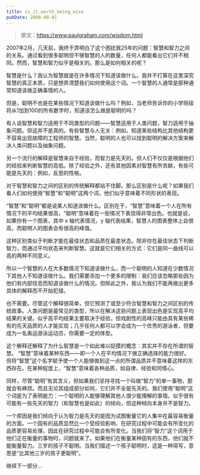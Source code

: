 ```yaml
---
title: is_it_worth_being_wise
pubDate: 2008-08-01
---
```


> 原文：https://www.paulgraham.com/wisdom.html 

            
2007年2月，几天前，我终于弄明白了这个困扰我25年的问题：智慧和智力之间的关系。通过看到很多聪明但不够智慧的人的数量，任何人都能看出它们并不相同。然而，智慧和智力似乎是相关的。那么是如何相关的呢？

智慧是什么？我认为智慧就是在许多情况下知道该做什么。我并不打算在这里深究智慧的真正本质，只是想弄清楚我们如何使用这个词。一个智慧的人通常是那种通常知道该做正确事情的人。

但是，聪明不也是在某些情况下知道该做什么吗？例如，当老师告诉你的小学班级将从1加到100的所有数字时，知道该怎么做是聪明的吗？

有人说智慧和智力适用于不同类型的问题——智慧适用于人类问题，智力适用于抽象问题。但这并不是真的。有些智慧与人无关：例如，知道某些结构比其他结构更不容易出现故障的工程师的智慧。当然，聪明的人也可以找到聪明的解决方案来解决人类问题以及抽象问题。

另一个流行的解释是智慧来自于经验，而智力是先天的。但人们不仅仅是根据他们的经验来判断智慧的高低。除了经验之外，还有其他因素对智慧有所贡献，有些可能是先天的：例如，反思的性格。

对于智慧和智力之间的区别的传统解释都站不住脚。那么区别是什么呢？如果我们看人们如何使用“智慧”和“聪明”这两个词，他们似乎意味着不同形状的表现。

“智慧”和“聪明”都是说某人知道该做什么。区别在于，“智慧”意味着一个人在所有情况下的平均结果很高，“聪明”意味着在一些情况下表现得非常出色。也就是说，如果你有一个图表，其中 x 轴代表情况，y 轴代表结果，智慧人的图表整体上会很高，而聪明人的图表会有很高的峰值。

这种区别类似于判断才能在最佳状态和品质在最差状态。除非你在最佳状态下判断智力，而通过平均状态来判断智慧。这就是它们相关的方式：它们是同一曲线可以高的两种不同意义。

所以一个智慧的人在大多数情况下知道该做什么，而一个聪明的人知道在少数情况下其他人不知道该做什么。我们需要添加一个更多的限制：我们应该忽略那些因为他们有内部信息而知道该做什么的情况。但除此之外，我认为我们不能再做出更多具体的解释而不开始犯错。

也不需要。尽管这个解释很简单，但它预测了或至少符合智慧和智力之间区别的传统故事。人类问题是最常见的类型，所以在解决这些问题上表现出色是实现高平均结果的关键。似乎高平均结果主要取决于经验，但戏剧性的高峰只能由具有某些稀有的先天品质的人才能实现；几乎任何人都可以学会成为一个优秀的游泳者，但要成为一名奥运游泳运动员，你需要一定的体型。

这个解释还解释了为什么智慧是一个如此难以捉摸的概念：其实并不存在所谓的智慧。 “智慧”意味着某种东西——即一个人在平均情况下做正确选择的能力很好。但将“智慧”这个名字赋予使一个人能够做到这一点的所谓品质并不意味着这样的东西存在。在某种程度上，“智慧”意味着各种品质，如自律、经验和同情心。

同样，尽管“聪明”有其含义，但如果我们坚持寻找一个叫做“智力”的单一事物，那就会有麻烦。而且无论其组成部分如何，它们并不全是先天的。我们使用“聪明”这个词是为了表明能力：一个聪明的人能够理解其他人很少能理解的事情。似乎很有可能有一些先天的智力（和智慧也是如此）的倾向，但这种倾向本身并不是智力。

一个原因是我们倾向于认为智力是先天的是因为试图衡量它的人集中在最容易衡量的方面。一个固有的品质显然比一个受经验影响、在研究过程中可能会有所变化的品质更容易处理，因此在研究过程中可能会有所变化。当我们将“智力”这个词用于他们正在衡量的事物时，问题就来了。如果他们在衡量某种固有的东西，他们就不能衡量智力。三岁的孩子不聪明。当我们描述一个孩子聪明时，这是一种简写，意思是“比其他三岁的孩子更聪明”。

继续下一部分...